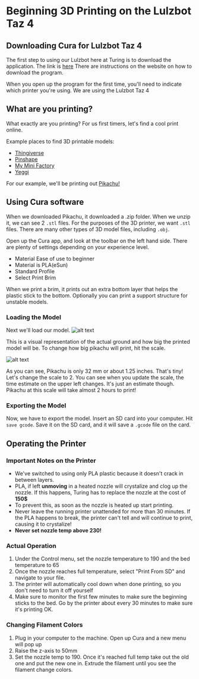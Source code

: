 # Beginning 3D Printing on the Lulzbot Taz 4

## Downloading Cura for Lulzbot Taz 4

The first step to using our Lulzbot here at Turing is to download the application. The link is [here](https://www.lulzbot.com/learn/tutorials/cura-lulzbot-edition-installation-osx)
There are instructions on the website on how to download the program.

When you open up the program for the first time, you'll need to indicate which printer you're using. We are using the Lulzbot Taz 4

## What are you printing?

What exactly are you printing? For us first timers, let's find a cool print online.

Example places to find 3D printable models:

  * [Thingiverse](http://www.thingiverse.com/)
  * [Pinshape](https://pinshape.com/)
  * [My Mini Factory](https://www.myminifactory.com)
  * [Yeggi](http://www.yeggi.com/)

For our example, we'll be printing out [Pikachu!](http://www.thingiverse.com/thing:22012)

## Using Cura software

When we downloaded Pikachu, it downloaded a .zip folder. When we unzip it, we can see 2 `.stl` files. For the purposes of the 3D printer, we want `.stl` files. There are many other types of 3D model files, including `.obj`.

Open up the Cura app, and look at the toolbar on the left hand side. There are plenty of settings depending on your experience level.

  * Material Ease of use to beginner
  * Material is PLA(eSun)
  * Standard Profile
  * Select Print Brim

When we print a brim, it prints out an extra bottom layer that helps the plastic stick to the bottom. Optionally you can print a support structure for unstable models.

### Loading the Model

Next we'll load our model.
![alt text](http://g.recordit.co/PI1GIKCcUS.gif "Load Model")

This is a visual representation of the actual ground and how big the printed model will be. To change how big pikachu will print, hit the scale. 

![alt text](http://g.recordit.co/ZhR9b26wBG.gif "Scale Model")

As you can see, Pikachu is only 32 mm or about 1.25 inches. That's tiny! Let's change the scale to 2. You can see when you update the scale, the time estimate on the upper left changes. It's just an estimate though. Pikachu at this scale will take almost 2 hours to print!

### Exporting the Model

Now, we have to export the model. Insert an SD card into your computer. Hit `save gcode`. Save it on the SD card, and it will save a `.gcode` file on the card.

## Operating the Printer

### Important Notes on the Printer

  * We've switched to using only PLA plastic because it doesn't crack in between layers.
  * PLA, if left **unmoving** in a heated nozzle will crystalize and clog up the nozzle. If this happens, Turing has to replace the nozzle at the cost of **150$**
  * To prevent this, as soon as the nozzle is heated up start printing.
  * Never leave the running printer unattended for more than 30 minutes. If the PLA happens to break, the printer can't tell and will continue to print, causing it to crystalize!
  * **Never set nozzle temp above 230!**

### Actual Operation

  1. Under the Control menu, set the nozzle temperature to 190 and the bed temperature to 65
  2. Once the nozzle reaches full temperature, select "Print From SD" and navigate to your file.
  3. The printer will automatically cool down when done printing, so you don't need to turn it off yourself
  4. Make sure to monitor the first few minutes to make sure the beginning sticks to the bed. Go by the printer about every 30 minutes to make sure it's printing OK.

### Changing Filament Colors
  
  1. Plug in your computer to the machine. Open up Cura and a new menu will pop up
  2. Raise the z-axis to 50mm
  3. Set the nozzle temp to 190. Once it's reached full temp take out the old one and put the new one in. Extrude the filament until you see the filament change colors.

